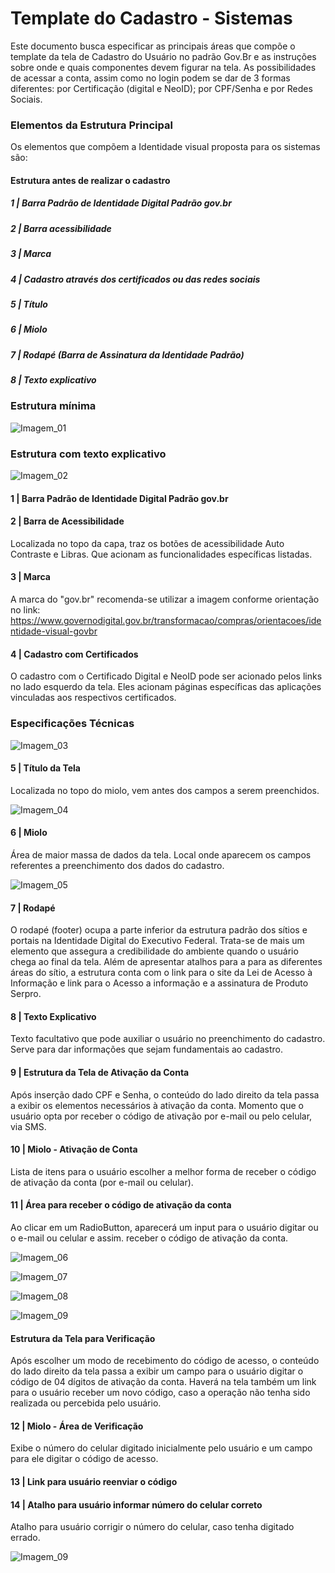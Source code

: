 # Template do Cadastro - Sistemas

Este documento busca especificar as principais áreas que compõe o template da tela de Cadastro do Usuário no padrão Gov.Br e as instruções sobre onde e quais componentes devem figurar na tela.
As possibilidades de acessar a conta, assim como no login podem se dar de 3 formas diferentes: por Certificação (digital e NeoID);
por CPF/Senha e por Redes Sociais.

### Elementos da Estrutura Principal

Os elementos que compõem a Identidade visual proposta para os sistemas são:

#### Estrutura antes de realizar o cadastro

##### 1 | Barra Padrão de Identidade Digital Padrão gov.br

##### 2 | Barra acessibilidade

##### 3 | Marca

##### 4 | Cadastro através dos certificados ou das redes sociais

##### 5 | Título

##### 6 | Miolo

##### 7 | Rodapé (Barra de Assinatura da Identidade Padrão)

##### 8 | Texto explicativo

### Estrutura mínima

![Imagem_01](images/img_01.png)

### Estrutura com texto explicativo

![Imagem_02](images/img_02.png)

#### 1 | Barra Padrão de Identidade Digital Padrão gov.br

#### 2 | Barra de Acessibilidade

Localizada no topo da capa, traz os botões de acessibilidade Auto Contraste e Libras. Que acionam as funcionalidades específicas listadas.

#### 3 | Marca

A marca do "gov.br" recomenda-se utilizar a imagem conforme orientação no link: https://www.governodigital.gov.br/transformacao/compras/orientacoes/identidade-visual-govbr

#### 4 | Cadastro com Certificados

O cadastro com o Certificado Digital e NeoID pode ser acionado pelos links no lado esquerdo da tela. Eles acionam páginas específicas das aplicações vinculadas aos respectivos certificados.

### Especificações Técnicas

![Imagem_03](images/img_03.png)

#### 5 | Título da Tela

Localizada no topo do miolo, vem antes dos campos a serem preenchidos.

![Imagem_04](images/img_04.png)

#### 6 | Miolo

Área de maior massa de dados da tela. Local onde aparecem os campos referentes a preenchimento dos dados do cadastro.

![Imagem_05](images/img_05.png)

#### 7 | Rodapé

O rodapé (footer) ocupa a parte inferior da estrutura padrão dos sítios e portais na Identidade Digital do Executivo Federal.
Trata-se de mais um elemento que assegura a credibilidade do ambiente quando o usuário chega ao final da tela.
Além de apresentar atalhos para a para as diferentes áreas do sítio, a estrutura conta com o link para o site da Lei de Acesso à Informação e link para o Acesso a informação e a assinatura de Produto Serpro.

#### 8 | Texto Explicativo

Texto facultativo que pode auxiliar o usuário no preenchimento do cadastro. Serve para dar informações que sejam fundamentais ao cadastro.

#### 9 | Estrutura da Tela de Ativação da Conta

Após inserção dado CPF e Senha, o conteúdo do lado direito da tela passa a exibir os elementos necessários à ativação da conta. Momento que o usuário opta por receber o código de ativação por e-mail ou pelo celular, via SMS.

#### 10 | Miolo - Ativação de Conta

Lista de itens para o usuário escolher a melhor forma de receber o código de ativação da conta (por e-mail ou celular).

#### 11 | Área para receber o código de ativação da conta

Ao clicar em um RadioButton, aparecerá um input para o usuário digitar ou o e-mail ou celular e assim. receber o código de ativação da conta.

![Imagem_06](images/img_06.png)

![Imagem_07](images/img_07.png)

![Imagem_08](images/img_08.png)

![Imagem_09](images/img_09.png)

#### Estrutura da Tela para Verificação

Após escolher um modo de recebimento do código de acesso, o conteúdo do lado direito da tela passa a exibir um campo para o usuário digitar o código de 04 dígitos de ativação da conta. Haverá na tela também um link para o usuário
receber um novo código, caso a operação não tenha sido realizada ou percebida pelo usuário.

#### 12 | Miolo - Área de Verificação

Exibe o número do celular digitado inicialmente pelo usuário e um campo para ele digitar o código de acesso.

#### 13 | Link para usuário reenviar o código

#### 14 | Atalho para usuário informar número do celular correto

Atalho para usuário corrigir o número do celular, caso tenha digitado errado.

![Imagem_09](images/img_09.png)
